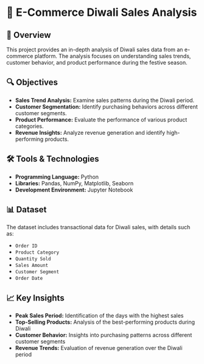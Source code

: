 # 🛒 E-Commerce Diwali Sales Analysis

## 📖 Overview

This project provides an in-depth analysis of Diwali sales data from an e-commerce platform. The analysis focuses on understanding sales trends, customer behavior, and product performance during the festive season.

## 🔍 Objectives

- **Sales Trend Analysis:** Examine sales patterns during the Diwali period.
- **Customer Segmentation:** Identify purchasing behaviors across different customer segments.
- **Product Performance:** Evaluate the performance of various product categories.
- **Revenue Insights:** Analyze revenue generation and identify high-performing products.

## 🛠 Tools & Technologies

- **Programming Language:** Python
- **Libraries:** Pandas, NumPy, Matplotlib, Seaborn
- **Development Environment:** Jupyter Notebook

## 📊 Dataset

The dataset includes transactional data for Diwali sales, with details such as:

- `Order ID`
- `Product Category`
- `Quantity Sold`
- `Sales Amount`
- `Customer Segment`
- `Order Date`

## 📈 Key Insights

- **Peak Sales Period:** Identification of the days with the highest sales
- **Top-Selling Products:** Analysis of the best-performing products during Diwali
- **Customer Behavior:** Insights into purchasing patterns across different customer segments
- **Revenue Trends:** Evaluation of revenue generation over the Diwali period
